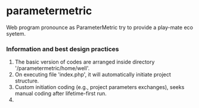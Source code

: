 # parametermetric
 Web program pronounce as ParameterMetric try to provide a play-mate eco syetem.

### Information and best design practices
1. The basic version of codes are arranged inside directory '<webroot or htdocs or www>/parametermetric/home/well'.
2. On executing file 'index.php', it will automatically initiate project structure.
3. Custom initiation coding (e.g., project parameters exchanges), seeks manual coding after lifetime-first run.
4. 
